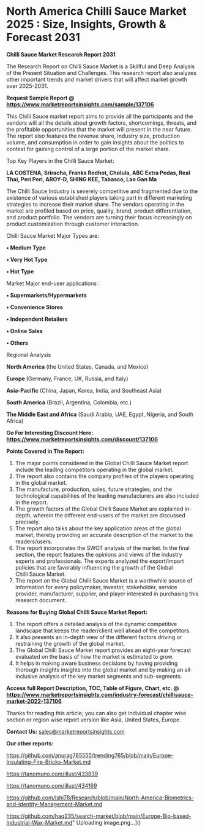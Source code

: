 # North America Chilli Sauce Market 2025 : Size, Insights, Growth & Forecast 2031

<strong>Chilli Sauce Market Research Report 2031</strong>

The Research Report on Chilli Sauce Market is a Skillful and Deep Analysis of the Present Situation and Challenges. This research report also analyzes other important trends and market drivers that will affect market growth over 2025-2031.

<strong>Request Sample Report @ <a href=https://www.marketreportsinsights.com/sample/137106>https://www.marketreportsinsights.com/sample/137106</a></strong>

This Chilli Sauce market report aims to provide all the participants and the vendors will all the details about growth factors, shortcomings, threats, and the profitable opportunities that the market will present in the near future. The report also features the revenue share, industry size, production volume, and consumption in order to gain insights about the politics to contest for gaining control of a large portion of the market share.

Top Key Players in the Chilli Sauce Market:

<strong>LA COSTENA, Sriracha, Franks Redhot, Cholula, ABC Extra Pedas, Real Thai, Peri Peri, AROY-D, SHING KEE, Tabasco, Lao Gan Ma</strong>

The Chilli Sauce Industry is severely competitive and fragmented due to the existence of various established players taking part in different marketing strategies to increase their market share. The vendors operating in the market are profiled based on price, quality, brand, product differentiation, and product portfolio. The vendors are turning their focus increasingly on product customization through customer interaction.

Chilli Sauce Market Major Types are:

<strong>• Medium Type

• Very Hot Type

• Hot Type</strong>

Market Major end-user applications :

<strong>• Supermarkets/Hypermarkets

• Convenience Stores

• Independent Retailers

• Online Sales

• Others</strong>

Regional Analysis

</u><strong><b>North America</b></strong> (the United States, Canada, and Mexico)

<strong><b>Europe </b></strong>(Germany, France, UK, Russia, and Italy)

<strong><b>Asia-Pacific</b></strong> (China, Japan, Korea, India, and Southeast Asia)

<strong><b>South America</b></strong> (Brazil, Argentina, Colombia, etc.)

<strong><b>The Middle East and Africa</b></strong> (Saudi Arabia, UAE, Egypt, Nigeria, and South Africa)

<strong>Go For Interesting Discount Here: <a href=https://www.marketreportsinsights.com/discount/137106>https://www.marketreportsinsights.com/discount/137106</a></strong>

<strong>Points Covered in The Report:</strong>
<ol>
  <li>The major points considered in the Global Chilli Sauce Market report include the leading competitors operating in the global market.</li>
  <li>The report also contains the company profiles of the players operating in the global market.</li>
  <li>The manufacture, production, sales, future strategies, and the technological capabilities of the leading manufacturers are also included in the report.</li>
  <li>The growth factors of the Global Chilli Sauce Market are explained in-depth, wherein the different end-users of the market are discussed precisely.</li>
  <li>The report also talks about the key application areas of the global market, thereby providing an accurate description of the market to the readers/users.</li>
  <li>The report incorporates the SWOT analysis of the market. In the final section, the report features the opinions and views of the industry experts and professionals. The experts analyzed the export/import policies that are favorably influencing the growth of the Global Chilli Sauce Market.</li>
  <li>The report on the Global Chilli Sauce Market is a worthwhile source of information for every policymaker, investor, stakeholder, service provider, manufacturer, supplier, and player interested in purchasing this research document.</li>
</ol>
<strong>Reasons for Buying Global Chilli Sauce Market Report:</strong>

<ol>
  <li>The report offers a detailed analysis of the dynamic competitive landscape that keeps the reader/client well ahead of the competitors.</li>
  <li>It also presents an in-depth view of the different factors driving or restraining the growth of the global market.</li>
  <li>The Global Chilli Sauce Market report provides an eight-year forecast evaluated on the basis of how the market is estimated to grow.</li>
  <li>It helps in making aware business decisions by having providing thorough insights insights into the global market and by making an all-inclusive analysis of the key market segments and sub-segments.</li>
</ol>
<strong>Access full Report Description, TOC, Table of Figure, Chart, etc. @ <a href=https://www.marketreportsinsights.com/industry-forecast/chillisauce-market-2022-137106>https://www.marketreportsinsights.com/industry-forecast/chillisauce-market-2022-137106</a></strong>


Thanks for reading this article; you can also get individual chapter wise section or region wise report version like Asia, United States, Europe.

<strong>Contact Us:</strong>
sales@marketreportsinsights.com

<strong>Our other reports:</strong>

<a href=https://github.com/anurag765555/trending765/blob/main/Europe-Insulating-Fire-Bricks-Market.md>https://github.com/anurag765555/trending765/blob/main/Europe-Insulating-Fire-Bricks-Market.md</a>

<a href=https://tanomuno.com/illust/433839>https://tanomuno.com/illust/433839</a>

<a href=https://tanomuno.com/illust/434169>https://tanomuno.com/illust/434169</a>

<a href=https://github.com/Ishi78/Research/blob/main/North-America-Biometrics-and-Identity-Management-Market.md>https://github.com/Ishi78/Research/blob/main/North-America-Biometrics-and-Identity-Management-Market.md</a>

<a href=https://github.com/haq235/search-market/blob/main/Europe-Bio-based-Industrial-Wax-Market.md>https://github.com/haq235/search-market/blob/main/Europe-Bio-based-Industrial-Wax-Market.md</a>"
Uploading image.png…]()
